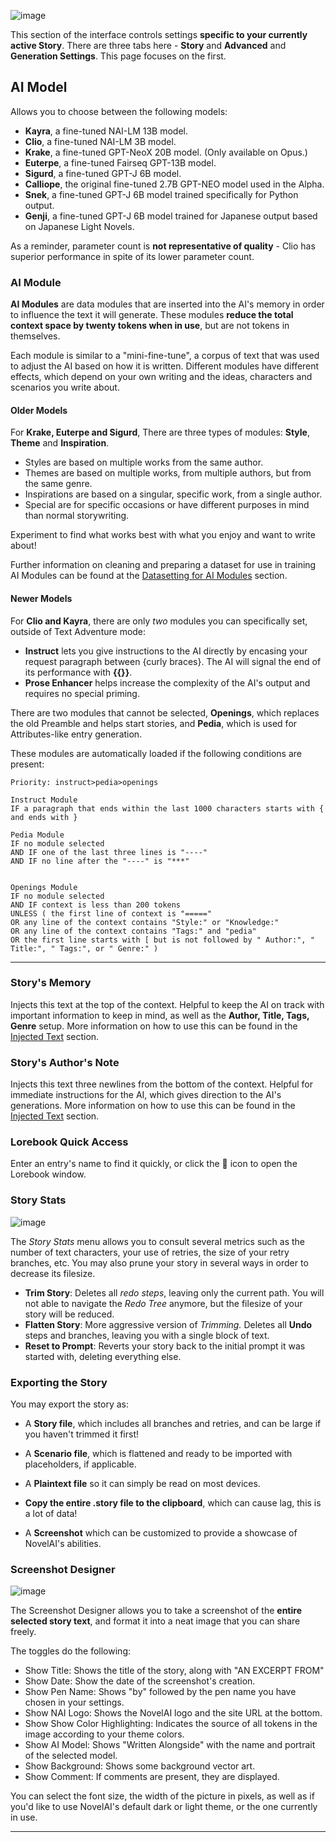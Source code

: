 
![image](https://github.com/TapwaveZodiac/novelaiUKB/assets/35267604/f87c7c56-2b1e-423e-879e-ca9e272d996b)

This section of the interface controls settings **specific to your currently active Story**. There are three tabs here - **Story** and **Advanced** and **Generation Settings**. This page focuses on the first.

## AI Model

Allows you to choose between the following models:

  - **Kayra**, a fine-tuned NAI-LM 13B model.
  - **Clio**, a fine-tuned NAI-LM 3B model.
  - **Krake**, a fine-tuned GPT-NeoX 20B model. (Only available on Opus.)
  - **Euterpe**, a fine-tuned Fairseq GPT-13B model.
  - **Sigurd**, a fine-tuned GPT-J 6B model.
  - **Calliope**, the original fine-tuned 2.7B GPT-NEO model used in the Alpha.
  - **Snek**, a fine-tuned GPT-J 6B model trained specifically for Python output.
  - **Genji**, a fine-tuned GPT-J 6B model trained for Japanese output based on Japanese Light Novels.

As a reminder, parameter count is **not representative of quality** - Clio has superior performance in spite of its lower parameter count.

### AI Module

**AI Modules** are data modules that are inserted into the AI's memory in order to influence the text it will generate. These modules **reduce the total context space by twenty tokens when in use**, but are not tokens in themselves.

Each module is similar to a "mini-fine-tune", a corpus of text that was used to adjust the AI based on how it is written. Different modules have different effects, which depend on your own writing and the ideas, characters and scenarios you write about.

#### Older Models

For **Krake, Euterpe and Sigurd**, There are three types of modules: **Style**, **Theme** and **Inspiration**.

- Styles are based on multiple works from the same author.
- Themes are based on multiple works, from multiple authors, but from the same genre.
- Inspirations are based on a singular, specific work, from a single author.
- Special are for specific occasions or have different purposes in mind than normal storywriting.

Experiment to find what works best with what you enjoy and want to write about!

Further information on cleaning and preparing a dataset for use in training AI Modules can be found at the [Datasetting for AI
Modules](Datasetting-for-AI-Modules) section.

#### Newer Models

For **Clio and Kayra**, there are only *two* modules you can specifically set, outside of Text Adventure mode:
  - **Instruct** lets you give instructions to the AI directly by encasing your request paragraph between {curly braces}. The AI will signal the end of its performance with **{{}}**.
  - **Prose Enhancer** helps increase the complexity of the AI's output and requires no special priming.

There are two modules that cannot be selected, **Openings**, which replaces the old Preamble and helps start stories, and **Pedia**, which is used for Attributes-like entry generation.
  
These modules are automatically loaded if the following conditions are present:
```
Priority: instruct>pedia>openings

Instruct Module
IF a paragraph that ends within the last 1000 characters starts with { and ends with }

Pedia Module
IF no module selected
AND IF one of the last three lines is "----"
AND IF no line after the "----" is "***"


Openings Module
IF no module selected
AND IF context is less than 200 tokens
UNLESS ( the first line of context is "====="
OR any line of the context contains "Style:" or "Knowledge:"
OR any line of the context contains "Tags:" and "pedia"
OR the first line starts with [ but is not followed by " Author:", " Title:", " Tags:", or " Genre:" )
```

***

### Story's Memory

Injects this text at the top of the context. Helpful to keep the AI on track with important information to keep in mind, as well as the **Author, Title, Tags, Genre** setup. More information on how to use this can be found in the [Injected Text](Context#injected-Text) section.

### Story's Author's Note

Injects this text three newlines from the bottom of the context. Helpful for immediate instructions for the AI, which gives direction to the AI's generations. More information on how to use this can be found in the [Injected Text](Context#injected-text) section.

### Lorebook Quick Access

Enter an entry's name to find it quickly, or click the 📗 icon to open the Lorebook window.

### Story Stats

![image](https://github.com/TapwaveZodiac/novelaiUKB/assets/35267604/6bdc6e93-1298-4dff-bb1c-dd38bc440f15)

The *Story Stats* menu allows you to consult several metrics such as the number of text characters, your use of retries, the size of your retry branches, etc. You may also prune your story in several ways in order to decrease its filesize.

- **Trim Story**: Deletes all *redo steps*, leaving only the current path. You will not able to navigate the *Redo Tree* anymore, but the filesize of your story will be reduced.
- **Flatten Story**: More aggressive version of *Trimming.* Deletes all **Undo** steps and branches, leaving you with a single block of text.
- **Reset to Prompt**: Reverts your story back to the initial prompt it was started with, deleting everything else.

### Exporting the Story

You may export the story as:

- A **Story file**, which includes all branches and retries, and can be large if you haven't trimmed it first!

- A **Scenario file**, which is flattened and ready to be imported with placeholders, if applicable.

- A **Plaintext file** so it can simply be read on most devices.

- **Copy the entire .story file to the clipboard**, which can cause lag, this is a lot of data!

- A **Screenshot** which can be customized to provide a showcase of NovelAI's abilities.

### Screenshot Designer

![image](https://github.com/TapwaveZodiac/novelaiUKB/assets/35267604/a8b9b93a-d9db-4902-859e-07e0cd4ab790)

The Screenshot Designer allows you to take a screenshot of the **entire selected story text**, and format it into a neat image that you can share freely.

The toggles do the following:
- Show Title: Shows the title of the story, along with "AN EXCERPT FROM"
- Show Date: Show the date of the screenshot's creation.
- Show Pen Name: Shows "by" followed by the pen name you have chosen in your settings.
- Show NAI Logo: Shows the NovelAI logo and the site URL at the bottom.
- Show Show Color Highlighting: Indicates the source of all tokens in the image according to your theme colors.
- Show AI Model: Shows "Written Alongside" with the name and portrait of the selected model.
- Show Background: Shows some background vector art.
- Show Comment: If comments are present, they are displayed.

You can select the font size, the width of the picture in pixels, as well as if you'd like to use NovelAI's default dark or light theme, or the one currently in use.

***
